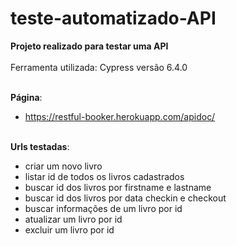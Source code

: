 # teste-automatizado-API

<b>Projeto realizado para testar uma API</b>
<br><br>
Ferramenta utilizada: Cypress versão 6.4.0
<br><br>

<b>Página</b>:<br>
- https://restful-booker.herokuapp.com/apidoc/<br><br>

<b>Urls testadas</b>:<br>
- criar um novo livro<br>
- listar id de todos os livros cadastrados<br>
- buscar id dos livros por firstname e lastname<br>
- buscar id dos livros por data checkin e checkout<br>
- buscar informações de um livro por id<br>
- atualizar um livro por id<br>
- excluir um livro por id<br>
